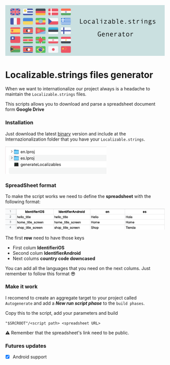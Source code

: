 ![](readmeAssets/header.png)

# Localizable.strings files generator


When we want to internationalize our project always is a headache to maintain the `Localizable.strings` files. 

This scripts allows you to download and parse a spreadsheet document form **Google Drive** 

### Installation

Just download the latest [binary](https://github.com/jrescabias/Localizable-Generator/releases) version and include at the Internazionalization folder that you have your `Localizable.strings`. 

![](readmeAssets/foldersSS.png)

### SpreadSheet format

To make the script works we need to define the **spreadsheet** with the following format:

![](readmeAssets/spreadsheetFormat.png)

The first **row** need to have those keys

* First colum **IdentifieriOS**
* Second colum **IdentifierAndroid**
* Next colums **country code downcased**

You can add all the languages that you need on the next colums. Just remember to follow this format 😎 

### Make it work

I recomend to create an aggregate target to your project called `Autogenerate` and add a ***New run script phase*** to the `build phases`.

Copy this to the script, add your parameters and build

`"$SRCROOT"/<script path> <spreadsheet URL>`

⚠️ Remember that the spreadsheet's link need to be public.

### Futures updates

- [X] Android support
